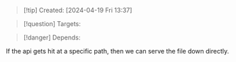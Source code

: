 
>[!tip] Created: [2024-04-19 Fri 13:37]

>[!question] Targets: 

>[!danger] Depends: 

If the api gets hit at a specific path, then we can serve the file down directly.